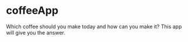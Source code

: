 # coffeeApp


Which coffee should you make today and how can you make it? This app will give you the answer. 
